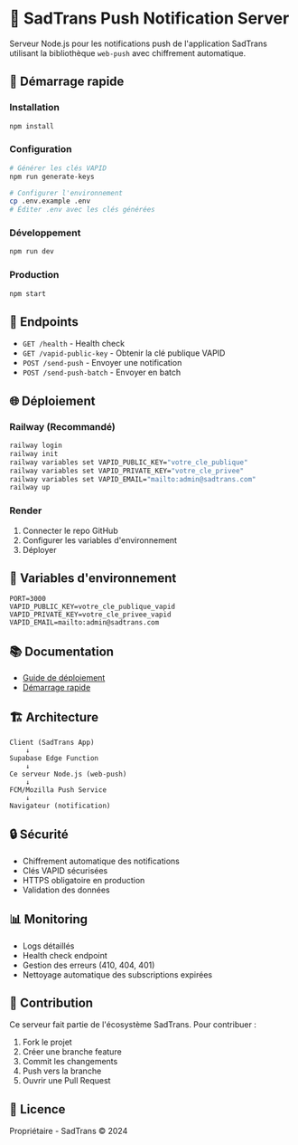 # 🔔 SadTrans Push Notification Server

Serveur Node.js pour les notifications push de l'application SadTrans utilisant la bibliothèque `web-push` avec chiffrement automatique.

## 🚀 Démarrage rapide

### Installation
```bash
npm install
```

### Configuration
```bash
# Générer les clés VAPID
npm run generate-keys

# Configurer l'environnement
cp .env.example .env
# Éditer .env avec les clés générées
```

### Développement
```bash
npm run dev
```

### Production
```bash
npm start
```

## 📡 Endpoints

- `GET /health` - Health check
- `GET /vapid-public-key` - Obtenir la clé publique VAPID
- `POST /send-push` - Envoyer une notification
- `POST /send-push-batch` - Envoyer en batch

## 🌐 Déploiement

### Railway (Recommandé)
```bash
railway login
railway init
railway variables set VAPID_PUBLIC_KEY="votre_cle_publique"
railway variables set VAPID_PRIVATE_KEY="votre_cle_privee"
railway variables set VAPID_EMAIL="mailto:admin@sadtrans.com"
railway up
```

### Render
1. Connecter le repo GitHub
2. Configurer les variables d'environnement
3. Déployer

## 🔧 Variables d'environnement

```env
PORT=3000
VAPID_PUBLIC_KEY=votre_cle_publique_vapid
VAPID_PRIVATE_KEY=votre_cle_privee_vapid
VAPID_EMAIL=mailto:admin@sadtrans.com
```

## 📚 Documentation

- [Guide de déploiement](DEPLOYMENT.md)
- [Démarrage rapide](QUICKSTART.md)

## 🏗️ Architecture

```
Client (SadTrans App)
    ↓
Supabase Edge Function
    ↓
Ce serveur Node.js (web-push)
    ↓
FCM/Mozilla Push Service
    ↓
Navigateur (notification)
```

## 🔒 Sécurité

- Chiffrement automatique des notifications
- Clés VAPID sécurisées
- HTTPS obligatoire en production
- Validation des données

## 📊 Monitoring

- Logs détaillés
- Health check endpoint
- Gestion des erreurs (410, 404, 401)
- Nettoyage automatique des subscriptions expirées

## 🤝 Contribution

Ce serveur fait partie de l'écosystème SadTrans. Pour contribuer :

1. Fork le projet
2. Créer une branche feature
3. Commit les changements
4. Push vers la branche
5. Ouvrir une Pull Request

## 📄 Licence

Propriétaire - SadTrans © 2024